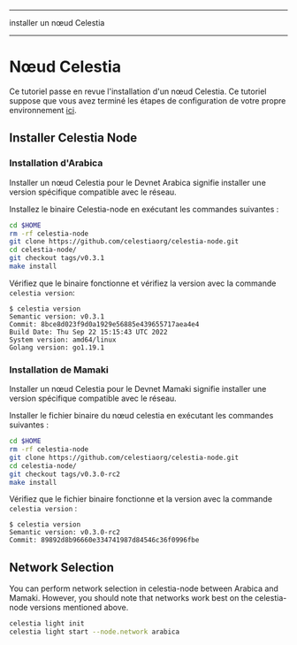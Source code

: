 - - -
installer un nœud Celestia
- - -

# Nœud Celestia

Ce tutoriel passe en revue l'installation d'un nœud Celestia. Ce tutoriel suppose que vous avez terminé les étapes de configuration de votre propre environnement [ici](./environment.md).

## Installer Celestia Node

### Installation d'Arabica

Installer un nœud Celestia pour le Devnet Arabica signifie installer une version spécifique compatible avec le réseau.

Installez le binaire Celestia-node en exécutant les commandes suivantes :

```sh
cd $HOME
rm -rf celestia-node
git clone https://github.com/celestiaorg/celestia-node.git
cd celestia-node/
git checkout tags/v0.3.1
make install
```

Vérifiez que le binaire fonctionne et vérifiez la version avec la commande `celestia
version`:

```console
$ celestia version
Semantic version: v0.3.1
Commit: 8bce8d023f9d0a1929e56885e439655717aea4e4
Build Date: Thu Sep 22 15:15:43 UTC 2022
System version: amd64/linux
Golang version: go1.19.1
```

### Installation de Mamaki

Installer un nœud Celestia pour le Devnet Mamaki signifie installer une version spécifique compatible avec le réseau.

Installer le fichier binaire du nœud celestia en exécutant les commandes suivantes :

```sh
cd $HOME
rm -rf celestia-node
git clone https://github.com/celestiaorg/celestia-node.git
cd celestia-node/
git checkout tags/v0.3.0-rc2
make install
```

Vérifiez que le fichier binaire fonctionne et la version avec la commande `celestia
version` :

```console
$ celestia version
Semantic version: v0.3.0-rc2
Commit: 89892d8b96660e334741987d84546c36f0996fbe
```

## Network Selection

You can perform network selection in celestia-node between Arabica and Mamaki. However, you should note that networks work best on the celestia-node versions mentioned above.

```sh
celestia light init
celestia light start --node.network arabica
```
